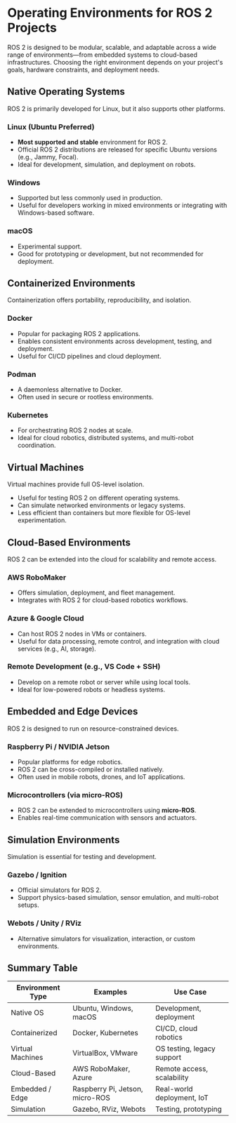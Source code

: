 # Operating Environments for ROS 2 Projects

ROS 2 is designed to be modular, scalable, and adaptable across a wide range of environments—from embedded systems to cloud-based infrastructures. Choosing the right environment depends on your project's goals, hardware constraints, and deployment needs.

## Native Operating Systems

ROS 2 is primarily developed for Linux, but it also supports other platforms.

### Linux (Ubuntu Preferred)

- **Most supported and stable** environment for ROS 2.
- Official ROS 2 distributions are released for specific Ubuntu versions (e.g., Jammy, Focal).
- Ideal for development, simulation, and deployment on robots.

### Windows

- Supported but less commonly used in production.
- Useful for developers working in mixed environments or integrating with Windows-based software.

### macOS

- Experimental support.
- Good for prototyping or development, but not recommended for deployment.

## Containerized Environments

Containerization offers portability, reproducibility, and isolation.

### Docker

- Popular for packaging ROS 2 applications.
- Enables consistent environments across development, testing, and deployment.
- Useful for CI/CD pipelines and cloud deployment.

### Podman

- A daemonless alternative to Docker.
- Often used in secure or rootless environments.

### Kubernetes

- For orchestrating ROS 2 nodes at scale.
- Ideal for cloud robotics, distributed systems, and multi-robot coordination.

## Virtual Machines

Virtual machines provide full OS-level isolation.

- Useful for testing ROS 2 on different operating systems.
- Can simulate networked environments or legacy systems.
- Less efficient than containers but more flexible for OS-level experimentation.

## Cloud-Based Environments

ROS 2 can be extended into the cloud for scalability and remote access.

### AWS RoboMaker

- Offers simulation, deployment, and fleet management.
- Integrates with ROS 2 for cloud-based robotics workflows.

### Azure & Google Cloud

- Can host ROS 2 nodes in VMs or containers.
- Useful for data processing, remote control, and integration with cloud services (e.g., AI, storage).

### Remote Development (e.g., VS Code + SSH)

- Develop on a remote robot or server while using local tools.
- Ideal for low-powered robots or headless systems.

## Embedded and Edge Devices

ROS 2 is designed to run on resource-constrained devices.

### Raspberry Pi / NVIDIA Jetson

- Popular platforms for edge robotics.
- ROS 2 can be cross-compiled or installed natively.
- Often used in mobile robots, drones, and IoT applications.

### Microcontrollers (via micro-ROS)

- ROS 2 can be extended to microcontrollers using **micro-ROS**.
- Enables real-time communication with sensors and actuators.

## Simulation Environments

Simulation is essential for testing and development.

### Gazebo / Ignition

- Official simulators for ROS 2.
- Support physics-based simulation, sensor emulation, and multi-robot setups.

### Webots / Unity / RViz

- Alternative simulators for visualization, interaction, or custom environments.

## Summary Table

| Environment Type       | Examples                     | Use Case                            |
|------------------------|------------------------------|-------------------------------------|
| Native OS              | Ubuntu, Windows, macOS       | Development, deployment             |
| Containerized          | Docker, Kubernetes           | CI/CD, cloud robotics               |
| Virtual Machines       | VirtualBox, VMware           | OS testing, legacy support          |
| Cloud-Based            | AWS RoboMaker, Azure         | Remote access, scalability          |
| Embedded / Edge        | Raspberry Pi, Jetson, micro-ROS | Real-world deployment, IoT       |
| Simulation             | Gazebo, RViz, Webots         | Testing, prototyping                |

